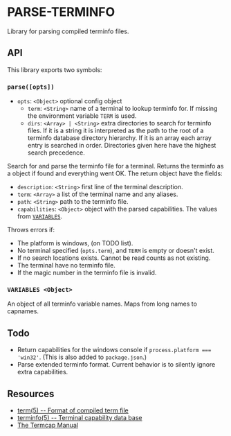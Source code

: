 
PARSE-TERMINFO
==============

Library for parsing compiled terminfo files.

API
---

This library exports two symbols:

### `parse([opts])`

 * `opts`: `<Object>` optional config object
    * `term`: `<String>` name of a terminal to lookup terminfo for. If missing
      the environment variable `TERM` is used.
    * `dirs`: `<Array> | <String>` extra directories to search for terminfo
      files. If it is a string it is interpreted as the path to the root of a
      terminfo database directory hierarchy. If it is an array each array entry
      is searched in order. Directories given here have the highest search
      precedence.

Search for and parse the terminfo file for a terminal. Returns the terminfo as
a object if found and everything went OK. The return object have the fields:

 * `description`: `<String>` first line of the terminal description.
 * `term`: `<Array>` a list of the terminal name and any aliases.
 * `path`: `<String>` path to the terminfo file.
 * `capabilities`: `<Object>` object with the parsed capabilities. The values
   from [`VARIABLES`](#variables-object).

Throws errors if:

 * The platform is windows, (on TODO list).
 * No terminal specified (`opts.term`), and `TERM` is empty or doesn't exist.
 * If no search locations exists. Cannot be read counts as not existing.
 * The terminal have no terminfo file.
 * If the magic number in the terminfo file is invalid.

### `VARIABLES <Object>`

An object of all terminfo variable names. Maps from long names to capnames.

Todo
-----

 * Return capabilities for the windows console if `process.platform ===
   'win32'`. (This is also added to `package.json`.)
 * Parse extended terminfo format. Current behavior is to silently ignore
   extra capabilities.

Resources
---------

 * [term(5) -- Format of compiled term file](http://linux.die.net/man/5/term)
 * [terminfo(5) -- Terminal capability data base](http://linux.die.net/man/5/terminfo)
 * [The Termcap Manual](https://www.gnu.org/software/termutils/manual/termcap-1.3/html_chapter/termcap_toc.html)
